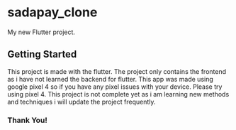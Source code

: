 # sadapay_clone

My new Flutter project.

## Getting Started

This project is made with the flutter. The project only contains the frontend as i have not learned the backend for flutter. This app was made using google pixel 4 so if you have any pixel issues with your device. Please try using pixel 4. This project is not complete yet as i am learning new methods and techniques i will update the project frequently.

### Thank You!
